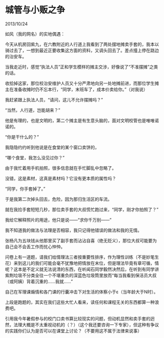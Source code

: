 # 城管与小贩之争
2013/10/24

如风（我的网名）的实地偶遇：

今天从机房回紫九，在六教附近的人行道上我看到了两处摆地摊卖手套的，我本以骑过去了，一想到最近正要收集这方面的资料，又调头回去了。差点撞上停在路边的治安车。

当我走近时，感觉“执法人员”正和学生模样的摊主交涉，好像说了“不准摆摊”之类的话。

收拾掉这家，那位校治安维护人员又十分严肃地向另一处地摊前进，而那位学生摊主在准备收摊时仍不忘本行，“同学，末班车了，成本价卖给你。”（对我说）

我赶紧跟上执法人员，“请问，这儿不允许摆摊吗？”

“当然，人行道，岂能胡来？”

他是有理的，也是文明的，第二个摊主是有生意头脑的，面对文明校管也是唯唯诺诺的。

“你是干什么的？”

我隐隐约约听到他说是在食堂的某个窗口卖饼的，

“哪个食堂，我怎么没见过你？”

由于我忙着用手机拍照，很多信息就在手忙脚乱中忽略了。

没错，这是素材，这真是素材吗？它没有更本质的属性吗？

“同学，你手套掉了。”

于是我第二次掉头回去，危险，因为那归生活区的车流。

就在我捡手套短短几秒，那位卖手套的大叔慌忙跑过来，“同学，刚才你拍照了？”

我给它解释照片的用途，他只是说——“求你千万别——”

我不知道我的做法与法理是否相容，我只记得他错误的做法和我的无情。

张杨凡为五块钱从他那里买了副手套而沾沾自喜（绝无贬义），那位大叔可能要为自己会不会丢工作而忧心忡忡。

问卷上有一道题，请我们给情理法三者按重要性排序，作为理性训练（不是妙笔生花）来到这儿的我们可能会毫不犹豫地把情放在末位，但是理法毕竟有章可循，情呢？这本是不定义就无法说清的东西，在听闻石同学毅然决然后，在听到有同学讲紫荆垃圾不分类全往一个不堪重负的深蓝色垃圾筒里放而“每当我看到保洁员大叔（或阿姨）背着沉重的……我就……”

自己在军理课煽情和各门课的行囊冲击下对生活的体察小于ε（当年龄大于N时）。

上段是跑题的，其实在我们这些大忙人看来，读任何和课程无关的东西都算一种浪费吧。

引用我今年暑假参与的校门口卖书算比较现实的问题，但动机显然和卖手套的迥然，法理大概是不太重视动机的（？）（这个我还要咨询一下专家），但这种有争议的实践你们认为是否可以在课堂上讨论？（不要用这不属于法律来说事）

